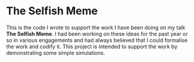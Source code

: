 # The Selfish Meme

This is the code I wrote to support the work I have been doing on my talk **The Selfish Meme**. I had been working on these ideas for the past year or so in various engagements and had always believed that I could formalise the work and codify it. This project is intended to support the work by demonstrating some simple simulations.